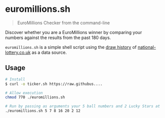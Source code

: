 # euromillions.sh

> EuroMillions Checker from the command-line

Discover whether you are a EuroMillions winner by comparing your numbers against the results from the past 180 days.

`euromillions.sh` is a simple shell script using the [draw history](https://www.national-lottery.co.uk/results/euromillions/draw-history/csv) of [national-lottery.co.uk](https://www.national-lottery.co.uk/) as a data source.

<!-- ![euromillions.sh](https://raw....) -->

## Usage

```sh
# Install
$ curl -o ticker.sh https://raw.githubus....

# Allow execution
chmod 770 ./euromillions.sh

# Run by passing as arguments your 5 ball numbers and 2 Lucky Stars at the end
./euromillions.sh 5 7 8 16 20 2 12
```